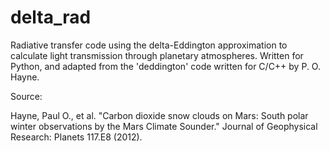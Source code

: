 # delta_rad
Radiative transfer code using the delta-Eddington approximation to calculate light transmission through planetary atmospheres. Written for Python, and adapted from the 'deddington' code written for C/C++ by P. O. Hayne.

Source:

Hayne, Paul O., et al. "Carbon dioxide snow clouds on Mars: South polar winter observations by the Mars Climate Sounder." Journal of Geophysical Research: Planets 117.E8 (2012).
